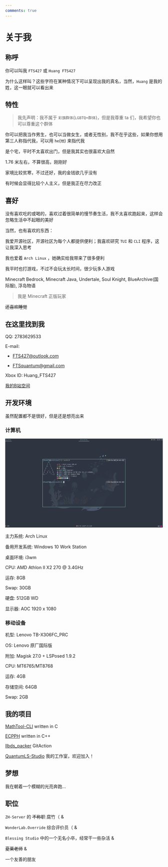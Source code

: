 ```yaml
---
comments: true
---
```


# 关于我

## 称呼

你可以叫我 `FTS427` 或 `Huang FTS427`

为什么这样叫？这些字符在某种情况下可以呈现出我的真名，当然，`Huang` 是我的姓，这一眼就可以看出来

## 特性

> 我先声明：我不属于 `彩旗群体`(`LGBTQ+群体`)，但是我尊重 ta 们，我希望你也可以尊重这个群体

你可以把我当作男生，也可以当做女生，或者无性别，我不在乎这些，如果你想用第三人称指代我，可以用 `he`(`他`) 来指代我

是个宅，平时不太喜欢出门，但是我其实也很喜欢大自然

1.76 米左右，不算很高，刚刚好

家境比较贫寒，不过还好，我的金钱欲几乎没有

有时候会显得比较个人主义，但是我正在尽力改正

## 喜好

没有喜欢吃的或喝的，喜欢过着很简单的慢节奏生活，我不太喜欢跑起来，这样会忽略生活中不起眼的美好

当然，也有喜欢的东西：

我爱开源社区，开源社区为每个人都提供便利；我喜欢研究 `TUI` 和 `CLI` 程序，这让我深入思考

我也爱着 `Arch Linux` ，她确实给我带来了很多便利

我平时也打游戏，不过不会玩太长时间，很少玩多人游戏

Minecraft Bedrock, Minecraft Java, Undertale, Soul Knight, BlueArchive(国际服), 浮岛物语

> 我是 Minecraft 正版玩家

~~还喜欢睡觉~~

## 在这里找到我

QQ: 2783629533

E-mail:

- <FTS427@outlook.com>

- <FTSquantum@gmail.com>

Xbox ID: Huang_FTS427

[我的B站空间](https://space.bilibili.com/1978537245?spm_id_from=333.1007.0.0)

## 开发环境

虽然配置都不是很好，但是还是想亮出来

### 计算机

![screenshot](assets/my_computer_amd.png)

主力系统: Arch Linux

备用开发系统: Windows 10 Work Station

桌面环境: i3wm

CPU: AMD Athlon II X2 270 @ 3.4GHz

运存: 8GB

Swap: 30GB

硬盘: 512GB WD

显示器: AOC 1920 x 1080

### 移动设备

机型: Lenovo TB-X306FC_PRC

OS: Lenovo 原厂国际版

附加: Magisk 27.0 + LSPosed 1.9.2

CPU: MT6765/MT8768

运存: 4GB

存储空间: 64GB

Swap: 2GB

## 我的项目

[MathTool-CLI](https://github.com/QuantumLS-Studio/MathTool-CLI) written in C

[ECPPH](https://github.com/QuantumLS-Studio/ECPPH) written in C++

[llbds_packer](https://github.com/FTS427/llbds_packer) GitAction

[QuantumLS-Studio](https://github.com/QuantumLS-Studio) 我的工作室，欢迎加入！

## 梦想

我在朝着一个模糊的光亮奔跑...

## 职位

`ZH-Server` 的 ~~不称职~~ 腐竹（ &

`WonderLab.Override` 综合评价员（ &

`Blessing Studio` 中的一个无名小卒，经常干一些杂活 &

~~夏莱老师~~ &

一个友善的朋友
